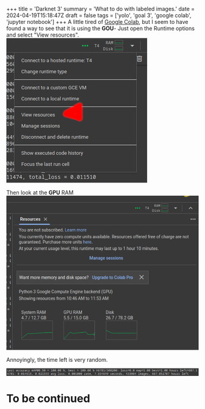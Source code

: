 +++
title = 'Darknet 3'
summary = 'What to do with labeled images.'
date = 2024-04-19T15:18:47Z
draft = false
tags = ['yolo', 'goal 3', 'google colab', 'jupyter notebook']
+++
A little tired of [Google Colab](https://colab.research.google.com/), but I seem to have found a way to see that it is using the **GOU**-
Just open the Runtime options and select "View resources".
![View Resources](resources.png)

Then look at the **GPU** RAM
![Resources](resources2.png)

Annoyingly, the time left is very random.

![Time left](notification.png)

# To be continued

